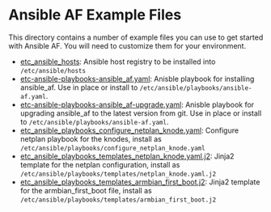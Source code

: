 # Ansible AF Example Files

This directory contains a number of example files you can use to get started with Ansible AF. You will need to customize them for your environment.

* [etc_ansible_hosts](etc_ansible_hosts): Ansible host registry to be installed into `/etc/ansible/hosts`
* [etc-ansible-playbooks-ansible_af.yaml](etc-ansible-playbooks-ansible_af.yaml): Anisble playbook for installing ansible_af. Use in place or install to `/etc/ansible/playbooks/ansible-af.yaml`.
* [etc-ansible-playbooks-ansible_af-upgrade.yaml](etc-ansible-playbooks-ansible_af-upgrade.yaml): Anisble playbook for upgrading ansible_af to the latest version from git. Use in place or install to `/etc/ansible/playbooks/ansible-af.yaml`.
* [etc_ansible_playbooks_configure_netplan_knode.yaml](etc_ansible_playbooks_configure_netplan_knode.yaml): Configure netplan playbook for the knodes, install as `/etc/ansible/playbooks/configure_netplan_knode.yaml`
* [etc_ansible_playbooks_templates_netplan_knode.yaml.j2](etc_ansible_playbooks_templates_netplan_knode.yaml.j2): Jinja2 template for the netplan configuration, install as `/etc/ansible/playbooks/templates/netplan_knode.yaml.j2`
* [etc_ansible_playbooks_templates_armbian_first_boot.j2](etc_ansible_playbooks_templates_armbian_first_boot.j2): Jinja2 template for the armbian_first_boot file, install as `/etc/ansible/playbooks/templates/armbian_first_boot.j2`
